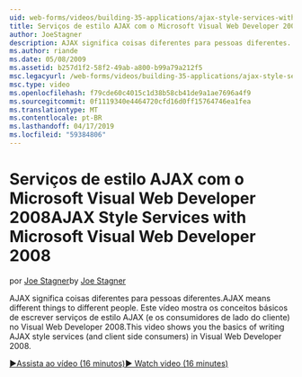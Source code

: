 ```yaml
---
uid: web-forms/videos/building-35-applications/ajax-style-services-with-microsoft-visual-web-developer-2008
title: Serviços de estilo AJAX com o Microsoft Visual Web Developer 2008 | Microsoft Docs
author: JoeStagner
description: AJAX significa coisas diferentes para pessoas diferentes. Este vídeo mostra as Noções básicas de como escrever serviços de estilo AJAX (e os consumidores de lado do cliente) no desenvolvimento da Web de Visual....
ms.author: riande
ms.date: 05/08/2009
ms.assetid: b257d1f2-58f2-49ab-a800-b99a79a212f5
msc.legacyurl: /web-forms/videos/building-35-applications/ajax-style-services-with-microsoft-visual-web-developer-2008
msc.type: video
ms.openlocfilehash: f79cde60c4015c1d38b58cb41de9a1ae7696a4f9
ms.sourcegitcommit: 0f1119340e4464720cfd16d0ff15764746ea1fea
ms.translationtype: MT
ms.contentlocale: pt-BR
ms.lasthandoff: 04/17/2019
ms.locfileid: "59384806"
---
```

# <a name="ajax-style-services-with-microsoft-visual-web-developer-2008"></a><span data-ttu-id="7d86c-104">Serviços de estilo AJAX com o Microsoft Visual Web Developer 2008</span><span class="sxs-lookup"><span data-stu-id="7d86c-104">AJAX Style Services with Microsoft Visual Web Developer 2008</span></span>

<span data-ttu-id="7d86c-105">por [Joe Stagner](https://github.com/JoeStagner)</span><span class="sxs-lookup"><span data-stu-id="7d86c-105">by [Joe Stagner](https://github.com/JoeStagner)</span></span>

<span data-ttu-id="7d86c-106">AJAX significa coisas diferentes para pessoas diferentes.</span><span class="sxs-lookup"><span data-stu-id="7d86c-106">AJAX means different things to different people.</span></span> <span data-ttu-id="7d86c-107">Este vídeo mostra os conceitos básicos de escrever serviços de estilo AJAX (e os consumidores de lado do cliente) no Visual Web Developer 2008.</span><span class="sxs-lookup"><span data-stu-id="7d86c-107">This video shows you the basics of writing AJAX style services (and client side consumers) in Visual Web Developer 2008.</span></span>

[<span data-ttu-id="7d86c-108">&#9654;Assista ao vídeo (16 minutos)</span><span class="sxs-lookup"><span data-stu-id="7d86c-108">&#9654; Watch video (16 minutes)</span></span>](https://channel9.msdn.com/Blogs/ASP-NET-Site-Videos/ajax-style-services-with-microsoft-visual-web-developer-2008)
